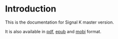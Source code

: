 # Introduction

This is the documentation for Signal K master version.

It is also available in [pdf](./signalk_master.pdf), [epub](./signalk_master.epub) and [mobi](./signalk_master.mobi) format. 
